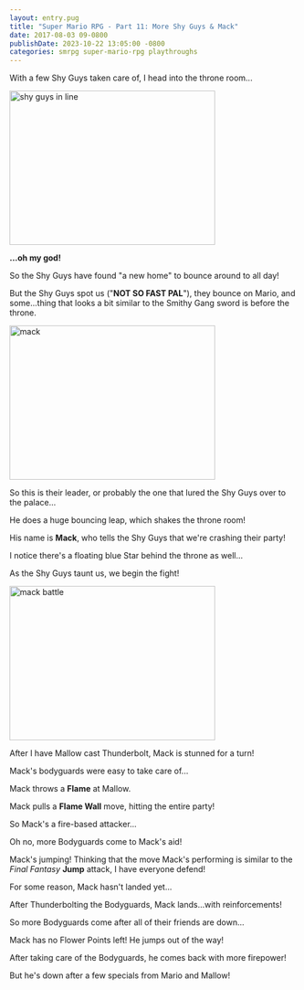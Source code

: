 ```yaml
---
layout: entry.pug
title: "Super Mario RPG - Part 11: More Shy Guys & Mack"
date: 2017-08-03 09-0800
publishDate: 2023-10-22 13:05:00 -0800
categories: smrpg super-mario-rpg playthroughs
---
```


With a few Shy Guys taken care of, I head into the throne room...

<img src="http://i.imgur.com/foOKCxD.png" alt="shy guys in line" width="360" height="270" id="liveblog" />

**...oh my god!**

So the Shy Guys have found "a new home" to bounce around to all day!

But the Shy Guys spot us ("**NOT SO FAST PAL**"), they bounce on Mario, and some...thing that looks a bit similar to the Smithy Gang sword is before the throne.

<img src="http://i.imgur.com/nj4I3fv.png" alt="mack" width="360" height="270" id="liveblog" />

So this is their leader, or probably the one that lured the Shy Guys over to the palace...

He does a huge bouncing leap, which shakes the throne room!

His name is **Mack**, who tells the Shy Guys that we're crashing their party!

I notice there's a floating blue Star behind the throne as well...

As the Shy Guys taunt us, we begin the fight!

<img src="http://i.imgur.com/hCpjS8s.png" alt="mack battle" width="360" height="270" id="liveblog" />

After I have Mallow cast Thunderbolt, Mack is stunned for a turn!

Mack's bodyguards were easy to take care of...

Mack throws a **Flame** at Mallow.

Mack pulls a **Flame Wall** move, hitting the entire party!

So Mack's a fire-based attacker...

Oh no, more Bodyguards come to Mack's aid!

Mack's jumping! Thinking that the move Mack's performing is similar to the *Final Fantasy* **Jump** attack, I have everyone defend!

For some reason, Mack hasn't landed yet...

After Thunderbolting the Bodyguards, Mack lands...with reinforcements!

So more Bodyguards come after all of their friends are down...

Mack has no Flower Points left! He jumps out of the way!

After taking care of the Bodyguards, he comes back with more firepower!

But he's down after a few specials from Mario and Mallow!